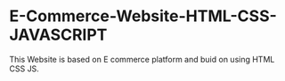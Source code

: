 # E-Commerce-Website-HTML-CSS-JAVASCRIPT

This Website is based on E commerce platform and buid on using HTML CSS JS.
